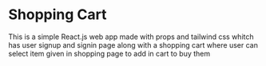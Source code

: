# Shopping Cart

This is a simple React.js web app made with props and tailwind css whitch has user signup and signin page along with a shopping cart where user can select item given in shopping page to add in cart to buy them
